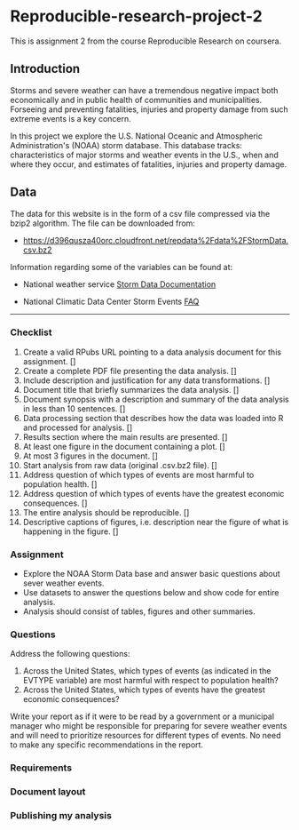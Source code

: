 Reproducible-research-project-2
===============================

This is assignment 2 from the course Reproducible Research on coursera.

Introduction
------------

Storms and severe weather can have a tremendous negative impact both economically and in public health of communities and municipalities. Forseeing and preventing fatalities, injuries and property damage from such  extreme events is a key concern.  

In this project we explore the U.S. National Oceanic and Atmospheric Administration's (NOAA) storm database. This database tracks: characteristics of major storms and weather events in the U.S., when and where they occur, and estimates of fatalities, injuries and property damage.

Data
----

The data for this website is in the form of a csv file compressed via the bzip2 algorithm. The file can be downloaded from:  

* https://d396qusza40orc.cloudfront.net/repdata%2Fdata%2FStormData.csv.bz2  

Information regarding some of the variables can be found at:

* National weather service [Storm Data Documentation](https://d396qusza40orc.cloudfront.net/repdata%2Fpeer2_doc%2Fpd01016005curr.pdf)  

* National Climatic Data Center Storm Events [FAQ](https://d396qusza40orc.cloudfront.net/repdata%2Fpeer2_doc%2FNCDC%20Storm%20Events-FAQ%20Page.pdf)


_______________________________________________________________________

### Checklist

1. Create a valid RPubs URL pointing to a data analysis document for this assignment. []    
2. Create a complete PDF file presenting the data analysis. []    
3. Include description and justification for any data transformations. []    
4. Document title that briefly summarizes the data analysis. []  
5. Document synopsis with a description and summary of the data analysis in less than 10 sentences. []  
6. Data processing section that describes how the data was loaded into R and processed for analysis. []   
7. Results section where the main results are presented. []  
8. At least one figure in the document containing a plot. []  
9. At most 3 figures in the document. []  
10. Start analysis from raw data (original .csv.bz2 file). []  
11. Address question of which types of events are most harmful to population health. []  
12. Address question of which types of events have the greatest economic consequences. []  
13. The entire analysis should be reproducible. []  
14. Descriptive  captions of figures, i.e. description near the figure of what is happening in the figure. []  

### Assignment

* Explore the NOAA Storm Data base and answer basic questions about sever weather events.  
* Use datasets to answer the questions below and show code for entire analysis.  
* Analysis should consist of tables, figures and other summaries.  

### Questions

Address the following questions:

1. Across the United States, which types of events (as indicated in the EVTYPE variable) are most harmful with respect to population health?  
2. Across the United States, which types of events have the greatest economic consequences?  

Write your report as if it were to be read by a government or a municipal manager who might be responsible for preparing for severe weather events and will need to prioritize resources for different types of events. No need to make any specific recommendations in the report.

### Requirements



### Document layout

### Publishing my analysis